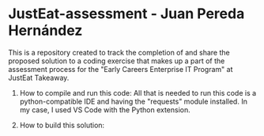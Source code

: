 # JustEat-assessment - Juan Pereda Hernández
This is a repository created to track the completion of and share the proposed solution to a coding exercise that makes up a part of the assessment process for the "Early Careers Enterprise IT Program" at JustEat Takeaway.

1. How to compile and run this code:
   All that is needed to run this code is a python-compatible IDE and having the "requests" module installed.
   In my case, I used VS Code with the Python extension.

2. How to build this solution:

   

   
